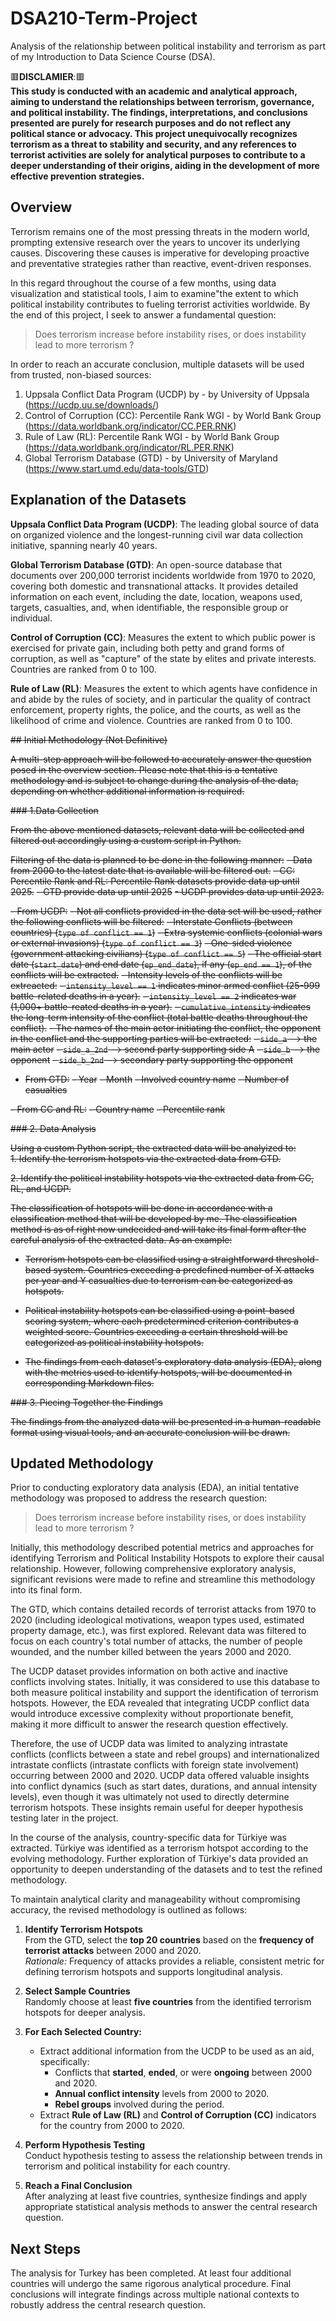# DSA210-Term-Project
Analysis of the relationship between political instability and terrorism as part of my Introduction to Data Science Course (DSA).


🟥**DISCLAMIER**:🟥    
**This study is conducted with an academic and analytical approach, aiming to understand the relationships between terrorism, governance, and political instability. The findings, interpretations, and conclusions presented are purely for research purposes and do not reflect any political stance or advocacy. This project unequivocally recognizes terrorism as a threat to stability and security, and any references to terrorist activities are solely for analytical purposes to contribute to a deeper understanding of their origins, aiding in the development of more effective prevention strategies.**  


## Overview

Terrorism remains one of the most pressing threats in the modern world, prompting extensive research over the years to uncover its underlying causes. Discovering these causes is imperative for developing proactive and preventative strategies rather than reactive, event-driven responses.  

In this regard throughout the course of a few months, using data visualization and statistical tools, I aim to examine"the extent to which political instability contributes to fueling terrorist activities worldwide. By the end of this project, I seek to answer a fundamental question: 
> Does terrorism increase before instability rises, or does instability lead to more terrorism ?

In order to reach an accurate conclusion, multiple datasets will be used from trusted, non-biased sources:

1. Uppsala Conflict Data Program (UCDP) by - by University of Uppsala (https://ucdp.uu.se/downloads/)
2. Control of Corruption (CC): Percentile Rank WGI - by World Bank Group (https://data.worldbank.org/indicator/CC.PER.RNK)
3. Rule of Law (RL): Percentile Rank WGI - by World Bank Group (https://data.worldbank.org/indicator/RL.PER.RNK)
4. Global Terrorism Database (GTD) - by University of Maryland (https://www.start.umd.edu/data-tools/GTD)


  
## Explanation of the Datasets

 **Uppsala Conflict Data Program (UCDP)**: The leading global source of data on organized violence and the longest-running civil war data collection initiative, spanning nearly 40 years.
 
 **Global Terrorism Database (GTD)**: An open-source database that documents over 200,000 terrorist incidents worldwide from 1970 to 2020, covering both domestic and transnational attacks. It provides detailed information on each event, including the date, location, weapons used, targets, casualties, and, when identifiable, the responsible group or individual.  
 
 **Control of Corruption (CC)**: Measures the extent to which public power is exercised for private gain, including both petty and grand forms of corruption, as well as "capture" of the state by elites and private interests. Countries are ranked from 0 to 100.  
 
 **Rule of Law (RL)**: Measures the extent to which agents have confidence in and abide by the rules of society, and in particular the quality of contract enforcement, property rights, the police, and the courts, as well as the likelihood of crime and violence. Countries are ranked from 0 to 100.  




~~## Initial Methodology (Not Definitive)~~

~~A multi-step approach will be followed to accurately answer the question posed in the overview section. Please note that this is a tentative methodology and is subject to change during the analysis of the data, depending on whether additional information is required.~~

~~### 1.Data Collection~~

~~From the above mentioned datasets, relevant data will be collected and filtered out accordingly using a custom script in Python.~~  

~~Filtering of the data is planned to be done in the following manner:~~
~~- Data from 2000 to the latest date that is available will be filtered out.~~
  ~~- CC: Percentile Rank and RL: Percentile Rank datasets provide data up until 2025.~~
  ~~- GTD provide data up until 2025~~
  ~~- UCDP provides data up until 2023.~~

~~- From UCDP:~~
  ~~- Not all conflicts provided in the data set will be used, rather the following conflicts will be filtered:~~
      ~~- Interstate Conflicts (between countries) (`type of conflict == 1`)~~
      ~~- Extra systemic conflicts (colonial wars or external invasions) (`type of conflict == 3`)~~
      ~~- One-sided violence (government attacking civilians) (`type of conflict == 5`)~~
  ~~- The official start date (`start_date`) and end date (`ep_end_date`), if any (`ep_end == 1`), of the conflicts will be extracted.~~
  ~~- Intensity levels of the conflicts will be extreacted:~~
      ~~- `intensity_level == 1` indicates minor armed conflict (25-999 battle-related deaths in a year).~~
      ~~-  `intensity_level == 2` indicates war (1,000+ battle-reated deaths in a year).~~
      ~~-  `cumulative_intensity` indicates the long-term intensity of the conflict (total battle deaths throughout the conflict).~~
  ~~- The names of the main actor initiating the conflict, the opponent in the conflict and the supporting parties will be extracted:~~
    ~~- `side_a` --> the main actor~~
    ~~- `side_a_2nd` --> second party supporting side A~~
    ~~- `side_b` --> the opponent~~
    ~~- `side_b_2nd` --> secondary party supporting the opponent~~  
    
- ~~From GTD:~~
    ~~- Year~~
    ~~- Month~~
    ~~- Involved country name~~
    ~~- Number of casualties~~  

~~- From CC and RL:~~
  ~~- Country name~~
  ~~- Percentile rank~~

~~### 2. Data Analysis~~

~~Using a custom Python script, the extracted data will be analyized to:~~  
~~1. Identify the terrorism hotspots via the extracted data from GTD.~~

~~2. Identify the political instability hotspots via the extracted data from CC, RL, and UCDP.~~


~~The classification of hotspots will be done in accordance with a classification method that will be developed by me. The classification method is as of right now undecided and will take its final form after the careful analysis of the extracted data. As an example:~~  

- ~~Terrorism hotspots can be classified using a straightforward threshold-based system. Countries exceeding a predefined number of X attacks per year and Y casualties due to terrorism can be categorized as hotspots.~~

- ~~Political instability hotspots can be classified using a point-based scoring system, where each predetermined criterion contributes a weighted score. Countries exceeding a certain threshold will be categorized as political instability hotspots.~~  

- ~~The findings from each dataset's exploratory data analysis (EDA), along with the metrics used to identify hotspots, will be documented in corresponding Markdown files.~~

~~### 3. Piecing Together the Findings~~

~~The findings from the analyzed data will be presented in a human-readable format using visual tools, and an accurate conclusion will be drawn.~~


## Updated Methodology

Prior to conducting exploratory data analysis (EDA), an initial tentative methodology was proposed to address the research question:
>  Does terrorism increase before instability rises, or does instability lead to more terrorism ?

Initially, this methodology described potential metrics and approaches for identifying Terrorism and Political Instability Hotspots to explore their causal relationship. However, following comprehensive exploratory analysis, significant revisions were made to refine and streamline this methodology into its final form.

The GTD, which contains detailed records of terrorist attacks from 1970 to 2020 (including ideological motivations, weapon types used, estimated property damage, etc.), was first explored. Relevant data was filtered to focus on each country's total number of attacks, the number of people wounded, and the number killed between the years 2000 and 2020.


The UCDP dataset provides information on both active and inactive conflicts involving states. Initially, it was considered to use this database to both measure political instability and support the identification of terrorism hotspots. However, the EDA revealed that integrating UCDP conflict data would introduce excessive complexity without proportionate benefit, making it more difficult to answer the research question effectively.

Therefore, the use of UCDP data was limited to analyzing intrastate conflicts (conflicts between a state and rebel groups) and internationalized intrastate conflicts (intrastate conflicts with foreign state involvement) occurring between 2000 and 2020. UCDP data offered valuable insights into conflict dynamics (such as start dates, durations, and annual intensity levels), even though it was ultimately not used to directly determine terrorism hotspots. These insights remain useful for deeper hypothesis testing later in the project.


In the course of the analysis, country-specific data for Türkiye was extracted. Türkiye was identified as a terrorism hotspot according to the evolving methodology. Further exploration of Türkiye's data provided an opportunity to deepen understanding of the datasets and to test the refined methodology.



To maintain analytical clarity and manageability without compromising accuracy, the revised methodology is outlined as follows:

1. **Identify Terrorism Hotspots**  
   From the GTD, select the **top 20 countries** based on the **frequency of terrorist attacks** between 2000 and 2020.  
   *Rationale:* Frequency of attacks provides a reliable, consistent metric for defining terrorism hotspots and supports longitudinal analysis.

2. **Select Sample Countries**  
   Randomly choose at least **five countries** from the identified terrorism hotspots for deeper analysis.

3. **For Each Selected Country:**
   - Extract additional information from the UCDP to be used as an aid, specifically:
     - Conflicts that **started**, **ended**, or were **ongoing** between 2000 and 2020.
     - **Annual conflict intensity** levels from 2000 to 2020.
     - **Rebel groups** involved during the period.
   - Extract **Rule of Law (RL)** and **Control of Corruption (CC)** indicators for the country from 2000 to 2020.

4. **Perform Hypothesis Testing**  
   Conduct hypothesis testing to assess the relationship between trends in terrorism and political instability for each country.

5. **Reach a Final Conclusion**  
   After analyzing at least five countries, synthesize findings and apply appropriate statistical analysis methods to answer the central research question.



## Next Steps

The analysis for Turkey has been completed. At least four additional countries will undergo the same rigorous analytical procedure. Final conclusions will integrate findings across multiple national contexts to robustly address the central research question.
  